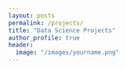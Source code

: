 ```yaml
---
layout: posts
permalink: /projects/
title: "Data Science Projects"
author_profile: true
header:
  image: "/images/yourname.png"
---
```


